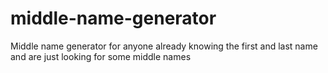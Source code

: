# middle-name-generator
Middle name generator for anyone already knowing the first and last name and are just looking for some middle names
